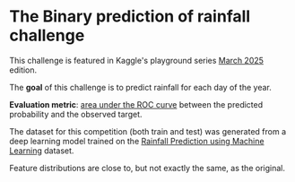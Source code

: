# The Binary prediction of rainfall challenge

This challenge is featured in Kaggle's playground series [March 2025](https://www.kaggle.com/competitions/playground-series-s5e3) edition.

The **goal** of this challenge is to predict rainfall for each day of the year.

**Evaluation metric**: [area under the ROC curve](https://en.wikipedia.org/wiki/Receiver_operating_characteristic) between the predicted probability and the observed target.

The dataset for this competition (both train and test) was generated from a deep learning model trained on the [Rainfall Prediction using Machine Learning](https://www.kaggle.com/datasets/subho117/rainfall-prediction-using-machine-learning) dataset. 

Feature distributions are close to, but not exactly the same, as the original. 

